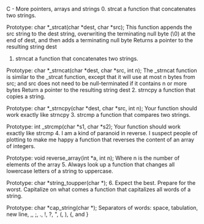 C - More pointers, arrays and strings
0. strcat
 a function that concatenates two strings.

Prototype: char *_strcat(char *dest, char *src);
This function appends the src string to the dest string, overwriting the terminating null byte (\0) at the end of dest, and then adds a terminating null byte
Returns a pointer to the resulting string dest
1. strncat
 a function that concatenates two strings.

Prototype: char *_strncat(char *dest, char *src, int n);
The _strncat function is similar to the _strcat function, except that
it will use at most n bytes from src; and
src does not need to be null-terminated if it contains n or more bytes
Return a pointer to the resulting string dest
2. strncpy
a function that copies a string.

Prototype: char *_strncpy(char *dest, char *src, int n);
Your function should work exactly like strncpy
3. strcmp
 a function that compares two strings.

Prototype: int _strcmp(char *s1, char *s2);
Your function should work exactly like strcmp
4. I am a kind of paranoid in reverse. I suspect people of plotting to make me happy
a function that reverses the content of an array of integers.

Prototype: void reverse_array(int *a, int n);
Where n is the number of elements of the array
5. Always look up
 a function that changes all lowercase letters of a string to uppercase.

Prototype: char *string_toupper(char *);
6. Expect the best. Prepare for the worst. Capitalize on what comes
a function that capitalizes all words of a string.

Prototype: char *cap_string(char *);
Separators of words: space, tabulation, new line, ,, ;, ., !, ?, ", (, ), {, and }
